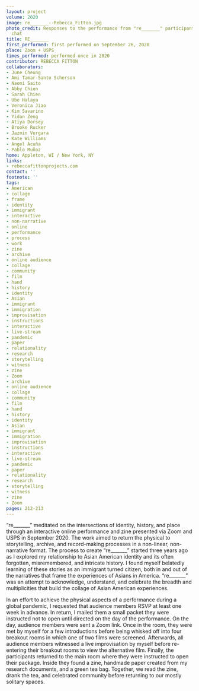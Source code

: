 ```yaml
---
layout: project
volume: 2020
image: re_______--Rebecca_Fitton.jpg
photo_credit: Responses to the performance from "re_______" participants via Zoom
  chat
title: RE_______
first_performed: first performed on September 26, 2020
place: Zoom + USPS
times_performed: performed once in 2020
contributor: REBECCA FITTON
collaborators:
- June Cheung
- Ami Tamar-Santo Scherson
- Naomi Saito
- Abby Chien
- Sarah Chien
- Ube Halaya
- Veronica Jiao
- Kim Savarino
- Yidan Zeng
- Atiya Dorsey
- Brooke Rucker
- Jazmin Vergara
- Kate Williams
- Angel Acuña
- Pablo Muñoz
home: Appleton, WI / New York, NY
links:
- rebeccafittonprojects.com
contact: ''
footnote: ''
tags:
- American
- collage
- frame
- identity
- immigrant
- interactive
- non-narrative
- online
- performance
- process
- work
- zine
- archive
- online audience
- collage
- community
- film
- hand
- history
- identity
- Asian
- immigrant
- immigration
- improvisation
- instructions
- interactive
- live-stream
- pandemic
- paper
- relationality
- research
- storytelling
- witness
- zine
- Zoom
- archive
- online audience
- collage
- community
- film
- hand
- history
- identity
- Asian
- immigrant
- immigration
- improvisation
- instructions
- interactive
- live-stream
- pandemic
- paper
- relationality
- research
- storytelling
- witness
- zine
- Zoom
pages: 212-213
---
```


“re_______” meditated on the intersections of identity, history, and place through an interactive online performance and zine presented via Zoom and USPS in September 2020. The work aimed to return the physical to storytelling, archive, and record-making processes in a non-linear, non-narrative format. The process to create “re_______” started three years ago as I explored my relationship to Asian American identity and its often forgotten, misremembered, and intricate history. I found myself belatedly learning of these stories as an immigrant turned citizen, both in and out of the narratives that frame the experiences of Asians in America. “re_______” was an attempt to acknowledge, understand, and celebrate the breadth and multiplicities that build the collage of Asian American experiences.

In an effort to achieve the physical aspects of a performance during a global pandemic, I requested that audience members RSVP at least one week in advance. In return, I mailed them a small packet they were instructed not to open until directed on the day of the performance. On the day, audience members were sent a Zoom link. Once in the room, they were met by myself for a few introductions before being whisked off into four breakout rooms in which one of two films were screened. Afterwards, all audience members witnessed a live improvisation by myself before re-entering their breakout rooms to view the alternative film. Finally, the participants returned to the main room where they were instructed to open their package. Inside they found a zine, handmade paper created from my research documents, and a green tea bag. Together, we read the zine, drank the tea, and celebrated community before returning to our mostly solitary spaces.